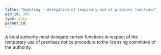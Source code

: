 ```yaml
---
title: "Gambling - delegation of temporary use of premises functions"
esd_id: 345
type: duty
parent_id:  
---
```


A local authority must delegate certain functions in respect of the temporary use of premises notice procedure to the licensing committee of the authority.

